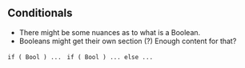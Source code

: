 ## Conditionals

- There might be some nuances as to what is a Boolean.
- Booleans might get their own section (?) Enough content for that?

`if ( Bool ) ... `
`if ( Bool ) ... else ...`
